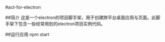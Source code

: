 #act-for-electron

##简介
这是一个electron的项目脚手架，用于创建跨平台桌面应用与页面。此脚手架下包含一些经常用到的electron项目实例代码。


##运行应用
npm start